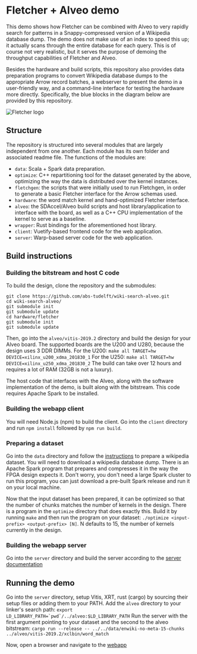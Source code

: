 # Fletcher + Alveo demo

This demo shows how Fletcher can be combined with Alveo to very rapidly search
for patterns in a Snappy-compressed version of a Wikipedia database dump. The
demo does not make use of an index to speed this up; it actually scans through
the entire database for each query. This is of course not very realistic, but
it serves the purpose of demoing the throughput capabilities of Fletcher and
Alveo.

Besides the hardware and build scripts, this repository also provides data
preparation programs to convert Wikipedia database dumps to the appropriate
Arrow record batches, a webserver to present the demo in a user-friendly way,
and a command-line interface for testing the hardware more directly.
Specifically, the blue blocks in the diagram below are provided by this
repository.

![Fletcher logo](.assets/stack.png)

## Structure

The repository is structured into several modules that are largely independent
from one another. Each module has its own folder and associated readme file.
The functions of the modules are:

 - `data`: Scala + Spark data preparation.
 - `optimize`: C++ repartitioning tool for the dataset generated by the above,
   optimizing the way the data is distributed over the kernel instances.
 - `fletchgen`: the scripts that were initially used to run Fletchgen, in order
   to generate a basic Fletcher interface for the Arrow schemas used.
 - `hardware`: the word match kernel and hand-optimized Fletcher interface.
 - `alveo`: the SDAccel/Alveo build scripts and host library/application to
   interface with the board, as well as a C++ CPU implementation of the kernel
   to serve as a baseline.
 - `wrapper`: Rust bindings for the aforementioned host library.
 - `client`: Vuetify-based frontend code for the web application.
 - `server`: Warp-based server code for the web application.

## Build instructions

### Building the bitstream and host C code
To build the design, clone the repository and the submodules:
```
git clone https://github.com/abs-tudelft/wiki-search-alveo.git
cd wiki-search-alveo/
git submodule init
git submodule update
cd hardware/fletcher
git submodule init
git submodule update
```
Then, go into the `alveo/vitis-2019.2` directory and build the design for your Alveo board. The supported boards are the U200 and U280, because the design uses 3 DDR DIMMs.
For the U200: `make all TARGET=hw DEVICE=xilinx_u200_xdma_201830_1`
For the U250: `make all TARGET=hw DEVICE=xilinx_u250_xdma_201830_2`
The build can take over 12 hours and requires a lot of RAM (32GB is not a luxury).

The host code that interfaces with the Alveo, along with the software implementation of the demo, is built along with the bitstream.
This code requires Apache Spark to be installed.

### Building the webapp client
You will need Node.js (npm) to build the client. Go into the `client` directory and run `npm install` followed by `npm run build`.

### Preparing a dataset
Go into the `data` directory and follow the [instructions](data/README.md) to prepare a wikipedia dataset.
You will need to download a wikipedia database dump. There is an Apache Spark program that prepares and compresses it in the way the FPGA design expects it.
Don't worry, you don't need a large Spark cluster to run this program, you can just download a pre-built Spark release and run it on your local machine.

Now that the input dataset has been prepared, it can be optimized so that the number of chunks matches the number of kernels in the design. There is a program in the `optimize` directory that does exactly this. Build it by running `make` and then run the program on your dataset:
`./optimize <input-prefix> <output-prefix> [N]`. N defaults to 15, the number of kernels currently in the design.

### Building the webapp server
Go into the `server` directory and build the server according to the [server documentation](server/README.md)

## Running the demo
Go into the `server` directory, setup Vitis, XRT, rust (cargo) by sourcing their setup files or adding them to your PATH. Add the `alveo` directory to your linker's search path: ``export LD_LIBRARY_PATH=`pwd`/../alveo:$LD_LIBRARY_PATH``
Run the server with the first argument pointing to your dataset and the second to the alveo bitstream:
`cargo run --release -- ../../data/enwiki-no-meta-15-chunks ../alveo/vitis-2019.2/xclbin/word_match`

Now, open a browser and navigate to the [webapp](http://localhost:3030)

